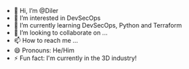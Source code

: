 - 👋 Hi, I’m @Diler
- 👀 I’m interested in DevSecOps
- 🌱 I’m currently learning DevSecOps, Python and Terraform
- 💞️ I’m looking to collaborate on ...
- 📫 How to reach me ...
- 😄 Pronouns: He/Him
- ⚡ Fun fact: I'm currently in the 3D industry!

<!---
D1L5T4R/D1L5T4R is a ✨ special ✨ repository because its `README.md` (this file) appears on your GitHub profile.
You can click the Preview link to take a look at your changes.
--->
